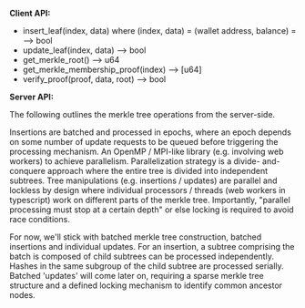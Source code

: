**Client API:**
   
   * insert_leaf(index, data) where (index, data) = (wallet address, balance) = --> bool
   * update_leaf(index, data) --> bool
   * get_merkle_root() --> u64
   * get_merkle_membership_proof(index) --> [u64]
   * verify_proof(proof, data, root) --> bool
   
**Server API:**

The following outlines the merkle tree operations from the server-side.    

Insertions are batched and processed in epochs, where an epoch depends on some number of update requests to be queued
before triggering the processing mechanism. An OpenMP / MPI-like library (e.g. involving web workers) to achieve parallelism. Parallelization strategy is a divide- and-conquere approach where the entire tree is divided into independent subtrees. Tree manipulations (e.g. insertions / updates) are parallel and lockless by design where individual processors / threads (web workers in typescript) work on different parts of the merkle tree. Importantly, "parallel processing must stop at a certain depth" or else locking is required to avoid race conditions. 

For now, we'll stick with batched merkle tree construction, batched insertions and individual updates. For an insertion, a subtree comprising the batch is composed of child subtrees can be processed independently. Hashes in the same subgroup of the child subtree are processed serially. Batched 'updates' will come later on, requiring a sparse merkle tree structure and a defined locking mechanism to identify common ancestor nodes.

  
